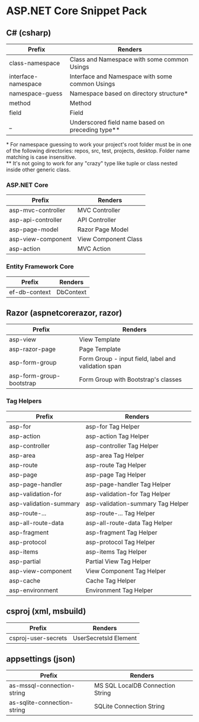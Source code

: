 # ASP.NET Core Snippet Pack

## C\# (csharp)
| Prefix                          | Renders                                                                |
| ------------------------------- | ---------------------------------------------------------------------- |
| class-namespace                 | Class and Namespace with some common Usings                            |
| interface-namespace             | Interface and Namespace with some common Usings                        |
| namespace-guess                 | Namespace based on directory structure*                                |
| method                          | Method                                                                 |
| field                           | Field                                                                  |
| _                               | Underscored field name based on preceding type**                       |

\* For namespace guessing to work your project's root folder must be in one of the following directories: repos, src, test, projects, desktop. Folder name matching is case insensitive.\
\*\* It's not going to work for any "crazy" type like tuple or class nested inside other generic class.

### ASP.NET Core
| Prefix                          | Renders                                                                |
| ------------------------------- | ---------------------------------------------------------------------- |
| asp-mvc-controller              | MVC Controller                                                         |
| asp-api-controller              | API Controller                                                         |
| asp-page-model                  | Razor Page Model                                                       |
| asp-view-component              | View Component Class                                                   |
| asp-action                      | MVC Action                                                             |

### Entity Framework Core
| Prefix                          | Renders                                                                |
| ------------------------------- | ---------------------------------------------------------------------- |
| ef-db-context                   | DbContext                                                              |


## Razor (aspnetcorerazor, razor) 
| Prefix                          | Renders                                                                |
| ------------------------------- | ---------------------------------------------------------------------- |
| asp-view                        | View Template                                                          |
| asp-razor-page                  | Page Template                                                          |
| asp-form-group                  | Form Group - input field, label and validation span                    |
| asp-form-group-bootstrap        | Form Group with Bootstrap's classes                                    |

### Tag Helpers
| Prefix                          | Renders                                                                |
| ------------------------------- | ---------------------------------------------------------------------- |
| asp-for                         | asp-for Tag Helper                                                     |
| asp-action                      | asp-action Tag Helper                                                  |
| asp-controller                  | asp-controller Tag Helper                                              |
| asp-area                        | asp-area Tag Helper                                                    |
| asp-route                       | asp-route Tag Helper                                                   |
| asp-page                        | asp-page Tag Helper                                                    |
| asp-page-handler                | asp-page-handler Tag Helper                                            |
| asp-validation-for              | asp-validation-for Tag Helper                                          |
| asp-validation-summary          | asp-validation-summary Tag Helper                                      |
| asp-route-...                   | asp-route-... Tag Helper                                               |
| asp-all-route-data              | asp-all-route-data Tag Helper                                          |
| asp-fragment                    | asp-fragment Tag Helper                                                |
| asp-protocol                    | asp-protocol Tag Helper                                                |
| asp-items                       | asp-items Tag Helper                                                   |
| asp-partial                     | Partial View Tag Helper                                                |
| asp-view-component              | View Component Tag Helper                                              |
| asp-cache                       | Cache Tag Helper                                                       |
| asp-environment                 | Environment Tag Helper                                                 |

## csproj (xml, msbuild) 
| Prefix                           | Renders                                                               |
| -------------------------------- | --------------------------------------------------------------------- |
| csproj-user-secrets              | UserSecretsId Element                                                 |


## appsettings (json) 
| Prefix                          | Renders                                                                |
| --------------------------------| ---------------------------------------------------------------------- |
| as-mssql-connection-string      | MS SQL LocalDB Connection String                                       |
| as-sqlite-connection-string     | SQLite Connection String                                               |